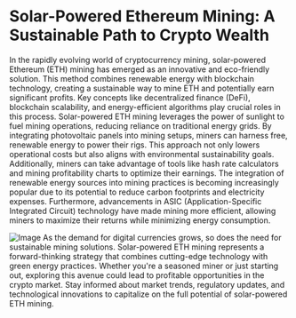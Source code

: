 # Solar-Powered Ethereum Mining: A Sustainable Path to Crypto Wealth
In the rapidly evolving world of cryptocurrency mining, solar-powered Ethereum (ETH) mining has emerged as an innovative and eco-friendly solution. This method combines renewable energy with blockchain technology, creating a sustainable way to mine ETH and potentially earn significant profits. Key concepts like decentralized finance (DeFi), blockchain scalability, and energy-efficient algorithms play crucial roles in this process.
Solar-powered ETH mining leverages the power of sunlight to fuel mining operations, reducing reliance on traditional energy grids. By integrating photovoltaic panels into mining setups, miners can harness free, renewable energy to power their rigs. This approach not only lowers operational costs but also aligns with environmental sustainability goals. Additionally, miners can take advantage of tools like hash rate calculators and mining profitability charts to optimize their earnings.
The integration of renewable energy sources into mining practices is becoming increasingly popular due to its potential to reduce carbon footprints and electricity expenses. Furthermore, advancements in ASIC (Application-Specific Integrated Circuit) technology have made mining more efficient, allowing miners to maximize their returns while minimizing energy consumption.

![Image](https://github.com/user-attachments/assets/d7419ec9-dc67-403f-bf28-8faea5f1f74f)
As the demand for digital currencies grows, so does the need for sustainable mining solutions. Solar-powered ETH mining represents a forward-thinking strategy that combines cutting-edge technology with green energy practices. Whether you're a seasoned miner or just starting out, exploring this avenue could lead to profitable opportunities in the crypto market. Stay informed about market trends, regulatory updates, and technological innovations to capitalize on the full potential of solar-powered ETH mining.
